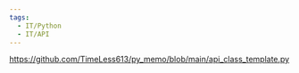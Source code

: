 ```yaml
---
tags:
  - IT/Python
  - IT/API
---
```



https://github.com/TimeLess613/py_memo/blob/main/api_class_template.py
